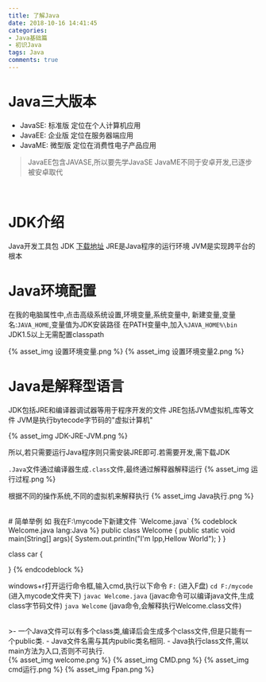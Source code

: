 ```yaml
---
title: 了解Java
date: 2018-10-16 14:41:45
categories: 
- Java基础篇
- 初识Java
tags: Java
comments: true
---
```

# Java三大版本
- JavaSE: 标准版 定位在个人计算机应用
- JavaEE: 企业版 定位在服务器端应用
- JavaME: 微型版 定位在消费性电子产品应用

> JavaEE包含JAVASE,所以要先学JavaSE
> JavaME不同于安卓开发,已逐步被安卓取代

<br>

# JDK介绍
Java开发工具包 JDK [下载地址](https://www.oracle.com/technetwork/cn/java/javase/downloads/jdk8-downloads-2133151-zhs.html)
 JRE是Java程序的运行环境
 JVM是实现跨平台的根本
<br>
# Java环境配置
在我的电脑属性中,点击高级系统设置,环境变量,系统变量中,  新建变量,变量名:`JAVA_HOME`,变量值为JDK安装路径
在PATH变量中,加入`%JAVA_HOME%\bin`
JDK1.5以上无需配置classpath
 
{% asset_img 设置环境变量.png %}
{% asset_img 设置环境变量2.png %}
 <br>
 # Java是解释型语言
JDK包括JRE和编译器调试器等用于程序开发的文件
JRE包括JVM虚拟机,库等文件
JVM是执行bytecode字节码的"虚拟计算机"
 
{% asset_img JDK-JRE-JVM.png %}
 
所以,若只需要运行Java程序则只需安装JRE即可.若需要开发,需下载JDK
 
 `.Java`文件通过编译器生成`.class`文件,最终通过解释器解释运行
{% asset_img 运行过程.png %}

根据不同的操作系统,不同的虚拟机来解释执行
{% asset_img Java执行.png %}
 
 <br>
 # 简单举例
如 我在F:\mycode下新建文件 `Welcome.java`
{% codeblock Welcome.java lang:Java %}
public class Welcome {
	public static void main(String[] args){
		System.out.println("I'm lpp,Hellow World");
	}
}

class car {

}
{% endcodeblock %}

windows+r打开运行命令框,输入cmd,执行以下命令
`F:` (进入F盘)
`cd F:/mycode` (进入mycode文件夹下)
`javac Welcome.java` (javac命令可以编译java文件,生成class字节码文件)
`java Welcome` (java命令,会解释执行Welcome.class文件)

<br>
>- 一个Java文件可以有多个class类,编译后会生成多个class文件,但是只能有一个public类.
- Java文件名需与其内public类名相同.
- Java执行class文件,需以main方法为入口,否则不可执行.

<br>
{% asset_img welcome.png %}
{% asset_img CMD.png %}
{% asset_img cmd运行.png %}
{% asset_img Fpan.png %}
 